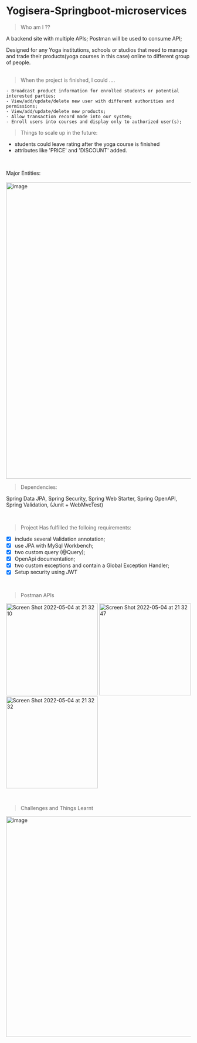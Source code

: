 # Yogisera-Springboot-microservices


> Who am I ??

A backend site with multiple APIs; Postman will be used to consume API;

Designed for any Yoga institutions, schools or studios that need to manage and trade their products(yoga courses in this case) online to different group of people. 
<br/><br/>

> When the project is finished, I could …. 

```
- Broadcast product information for enrolled students or potential interested parties; 
- View/add/update/delete new user with different authorities and permissions; 
- View/add/update/delete new products; 
- Allow transaction record made into our system; 
- Enroll users into courses and display only to authorized user(s); 
```


> Things to scale up in the future: 
<ul>
  <li> students could leave rating after the yoga course is finished </li>
  <li> attributes like 'PRICE' and 'DISCOUNT' added. </li>
 </ul>

<br/>

Major Entities: 
<br/><br/>
<img width="806" alt="image" src="https://user-images.githubusercontent.com/84696434/166850509-fe920874-1cbf-481b-8ba2-f18568d88161.png">
<br/>


> Dependencies: 

 Spring Data JPA,    Spring Security,     Spring Web Starter,     Spring OpenAPI,     Spring Validation,    (Junit + WebMvcTest) 

<br/>

> Project Has fulfilled the folloing requirements: 

- [x] include several Validation annotation;
- [x] use JPA with MySql Workbench; 
- [x] two custom query (@Query);
- [x] OpenApi documentation;
- [x] two custom exceptions and contain a Global Exception Handler;
- [x] Setup security using JWT
<br/>

> Postman APIs 

 <img width="250" alt="Screen Shot 2022-05-04 at 21 32 10" src="https://user-images.githubusercontent.com/84696434/166852094-2208c5dc-2c4b-4c30-8817-5580facac0e9.png">   <img width="250" alt="Screen Shot 2022-05-04 at 21 32 47" src="https://user-images.githubusercontent.com/84696434/166852054-1cbc6cb3-dad7-4259-b1c4-ee5fe5ba66d9.png">   <img width="250" alt="Screen Shot 2022-05-04 at 21 32 32" src="https://user-images.githubusercontent.com/84696434/166852113-931d5c32-9693-4d82-8398-af61be7ff365.png">  

<br/>

> Challenges and Things Learnt


<img width="600" alt="image" src="https://user-images.githubusercontent.com/84696434/166852602-c60e7ff3-ee52-42bd-8d28-7a0084a693c5.png">


